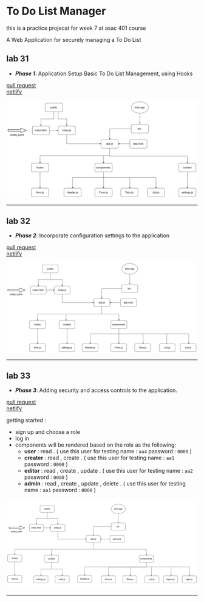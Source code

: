 # To Do List Manager

this is a practice projecat for week 7 at asac 401 course

A Web Application for securely managing a To Do List

## lab 31

- **_Phase 1_**: Application Setup
  Basic To Do List Management, using Hooks

[pull request](https://github.com/hibasalem/todo-app-/pull/2)  
[netlify](https://adoring-cray-134ddc.netlify.app/)

![uml](./lab31.jpg)

---

## lab 32

- **_Phase 2_**: Incorporate configuration settings to the application

[pull request](https://github.com/hibasalem/todo-app-/pull/3)  
[netlify](https://infallible-gates-fed185.netlify.app/)

![uml](./lab32.jpg)

---

## lab 33

- **_Phase 3_**: Adding security and access controls to the application.

[pull request](https://github.com/hibasalem/todo-app-/pull/4)  
[netlify](https://thirsty-euler-c6155e.netlify.app/)

getting started :
* sign up and choose a role 
* log in 
* components will be rendered based on the role as the following: 
    * **user** : read . ( use this user for testing name : `aa4` password : `0000` )
    * **creater** : read , create . ( use this user for testing name : `aa1` password : `0000` )
    * **editor** : read , create , update . ( use this user for testing name : `aa2` password : `0000` )
    * **admin** : read , create , update , delete .  ( use this user for testing name : `aa1` password : `0000` )

![uml](./lab33.jpg)

---
